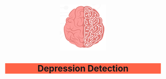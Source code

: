 <div align="center">
<br />
 <img src="Screenshots/brain.png" alt="Logo-brain" width="150" height="150">
  <h1 style="background-color:#ff6347;" align="center"> Depression Detection</h1>
</div>
